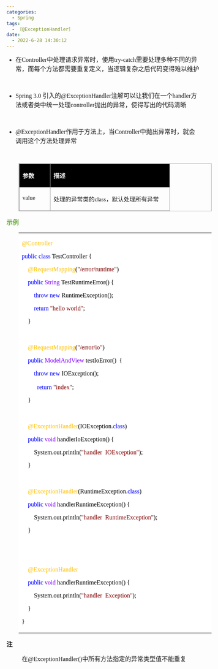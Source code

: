 ```yaml
---
categories:
  - Spring
tags:
  - ［@ExceptionHandler］
date:
  - 2022-6-28 14:30:12
---
```


<ul style="list-style-type:disc">
    <li><span style="font-size:12.0pt"><span style="font-family:&quot;Microsoft YaHei UI&quot;">在</span></span><span
            style="font-size:12.0pt"><span style="font-family:&quot;Comic Sans MS&quot;">Controller</span></span><span
            style="font-size:12.0pt"><span
                style="font-family:&quot;Microsoft YaHei UI&quot;">中处理请求异常时，使用</span></span><span
            style="font-size:12.0pt"><span style="font-family:&quot;Comic Sans MS&quot;">try-catch</span></span><span
            style="font-size:12.0pt"><span
                style="font-family:&quot;Microsoft YaHei UI&quot;">需要处理多种不同的异常，而每个方法都需要重复定义，当逻辑复杂之后代码变得难以维护</span></span>
    </li>
</ul>
<p><span style="font-size:12.0pt"><span style="font-family:&quot;Comic Sans MS&quot;">&nbsp;</span></span></p>
<ul style="list-style-type:disc">
    <li><span style="font-size:12.0pt"><span style="font-family:&quot;Comic Sans MS&quot;">Spring 3.0
            </span></span><span style="font-size:12.0pt"><span
                style="font-family:&quot;Microsoft YaHei UI&quot;">引入的</span></span><span style="font-size:12.0pt"><span
                style="font-family:&quot;Comic Sans MS&quot;">@ExceptionHandler</span></span><span
            style="font-size:12.0pt"><span
                style="font-family:&quot;Microsoft YaHei UI&quot;">注解可以让我们在一个</span></span><span
            style="font-size:12.0pt"><span style="font-family:&quot;Comic Sans MS&quot;">handler</span></span><span
            style="font-size:12.0pt"><span
                style="font-family:&quot;Microsoft YaHei UI&quot;">方法或者类中统一处理</span></span><span
            style="font-size:12.0pt"><span style="font-family:&quot;Comic Sans MS&quot;">controller</span></span><span
            style="font-size:12.0pt"><span
                style="font-family:&quot;Microsoft YaHei UI&quot;">抛出的异常，使得写出的代码清晰</span></span></li>
</ul>
<p><span style="font-size:12.0pt"><span style="font-family:&quot;Microsoft YaHei UI&quot;">&nbsp;</span></span></p>
<ul style="list-style-type:disc">
    <li><span style="font-size:12.0pt"><span
                style="font-family:&quot;Comic Sans MS&quot;">@ExceptionHandler</span></span><span
            style="font-size:12.0pt"><span
                style="font-family:&quot;Microsoft YaHei UI&quot;">作用于方法上，当</span></span><span
            style="font-size:12.0pt"><span style="font-family:&quot;Comic Sans MS&quot;">Controller</span></span><span
            style="font-size:12.0pt"><span
                style="font-family:&quot;Microsoft YaHei UI&quot;">中抛出异常时，就会调用这个方法处理异常</span></span></li>
</ul>
<p><span style="font-size:12.0pt"><span style="font-family:&quot;Microsoft YaHei UI&quot;">&nbsp;</span></span></p>
<table summary="" cellspacing="0"
    style="border-collapse:collapse; border-color:#a3a3a3; border-style:solid; border-width:1px; margin-left:32px"
    class=" cke_show_border">
    <tbody>
        <tr>
            <td
                style="background-color:black; border-bottom:1px solid #a3a3a3; border-left:1px solid #a3a3a3; border-right:1px solid #a3a3a3; border-top:1px solid #a3a3a3; vertical-align:top; width:.6673in">
                <p><span style="font-size:11.5pt"><span style="font-family:&quot;Microsoft YaHei UI&quot;"><span
                                style="color:white"><strong>参数</strong></span></span></span></p>
            </td>
            <td
                style="background-color:black; border-bottom:1px solid #a3a3a3; border-left:1px solid #a3a3a3; border-right:1px solid #a3a3a3; border-top:1px solid #a3a3a3; vertical-align:top; width:2.9993in">
                <p><span style="font-size:11.5pt"><span style="font-family:&quot;Microsoft YaHei UI&quot;"><span
                                style="color:white"><strong>描述</strong></span></span></span></p>
            </td>
        </tr>
        <tr>
            <td
                style="border-bottom:1px solid #a3a3a3; border-left:1px solid #a3a3a3; border-right:1px solid #a3a3a3; border-top:1px solid #a3a3a3; vertical-align:top; width:.6673in">
                <p><span style="font-size:11.5pt"><span
                            style="font-family:&quot;Comic Sans MS&quot;">value</span></span></p>
            </td>
            <td
                style="border-bottom:1px solid #a3a3a3; border-left:1px solid #a3a3a3; border-right:1px solid #a3a3a3; border-top:1px solid #a3a3a3; vertical-align:top; width:3.0687in">
                <p><span style="font-size:11.5pt"><span
                            style="font-family:&quot;Microsoft YaHei UI&quot;">处理的异常类的</span><span
                            style="font-family:&quot;Comic Sans MS&quot;">class</span><span
                            style="font-family:&quot;Microsoft YaHei UI&quot;">，默认处理所有异常</span></span></p>
            </td>
        </tr>
    </tbody>
</table>
<p><span style="font-size:12.0pt"><span style="font-family:&quot;Microsoft YaHei UI&quot;"><span
                style="color:#70ad47"><strong>示例</strong></span></span></span></p>
<table summary="" cellspacing="0"
    style="border-collapse:collapse; border-color:#a3a3a3; border-style:solid; border-width:0px; margin-left:32px"
    class=" cke_show_border">
    <tbody>
        <tr>
            <td
                style="background-color:white; border-bottom:0px; border-left:0px; border-right:0px; border-top:0px; vertical-align:top; width:5.5763in">
                <p><span style="font-size:12.0pt"><span style="font-family:&quot;Comic Sans MS&quot;"><span
                                style="color:#ffc000">@Controller</span></span></span></p>
                <p><span style="font-size:12.0pt"><span style="font-family:&quot;Comic Sans MS&quot;"><span
                                style="color:blue">public</span>&nbsp;<span style="color:blue">class</span><span
                                style="color:black">&nbsp;TestController&nbsp;{</span></span></span></p>
                <p><span style="font-size:12.0pt"><span
                            style="font-family:&quot;Comic Sans MS&quot;">&nbsp;&nbsp;&nbsp;<span
                                style="color:#ffc000">&nbsp;@RequestMapping</span><span
                                style="color:black">(</span><span style="color:maroon">"/error/runtime"</span><span
                                style="color:black">)</span></span></span></p>
                <p><span style="font-size:12.0pt"><span
                            style="font-family:&quot;Comic Sans MS&quot;">&nbsp;&nbsp;&nbsp;&nbsp;<span
                                style="color:blue">public</span>&nbsp;<span style="color:#8000ff">String</span><span
                                style="color:black">&nbsp;TestRuntimeError()&nbsp;{</span></span></span></p>
                <p><span style="font-size:12.0pt"><span
                            style="font-family:&quot;Comic Sans MS&quot;">&nbsp;&nbsp;&nbsp;&nbsp;&nbsp;&nbsp;&nbsp;&nbsp;<span
                                style="color:blue">throw</span>&nbsp;<span style="color:blue">new</span><span
                                style="color:black">&nbsp;RuntimeException();</span></span></span></p>
                <p><span style="font-size:12.0pt"><span
                            style="font-family:&quot;Comic Sans MS&quot;">&nbsp;&nbsp;&nbsp;&nbsp;&nbsp;&nbsp;&nbsp;&nbsp;<span
                                style="color:blue">return</span>&nbsp;<span
                                style="color:maroon">"hello&nbsp;world"</span><span
                                style="color:black">;</span></span></span></p>
                <p><span style="font-size:12.0pt"><span style="font-family:&quot;Comic Sans MS&quot;"><span
                                style="color:black">&nbsp;&nbsp;&nbsp;&nbsp;}</span></span></span></p>
                <p><span style="font-size:12.0pt"><span
                            style="font-family:&quot;Microsoft YaHei&quot;">&nbsp;</span></span></p>
                <p><span style="font-size:12.0pt"><span
                            style="font-family:&quot;Comic Sans MS&quot;">&nbsp;&nbsp;&nbsp;<span
                                style="color:#ffc000">&nbsp;@RequestMapping</span><span
                                style="color:black">(</span><span style="color:maroon">"/error/io"</span><span
                                style="color:black">)</span></span></span></p>
                <p><span style="font-size:12.0pt"><span
                            style="font-family:&quot;Comic Sans MS&quot;">&nbsp;&nbsp;&nbsp;&nbsp;<span
                                style="color:blue">public</span>&nbsp;<span
                                style="color:#8000ff">ModelAndView</span><span
                                style="color:black">&nbsp;testIoError()&nbsp;&nbsp;{</span></span></span></p>
                <p><span style="font-size:12.0pt"><span
                            style="font-family:&quot;Comic Sans MS&quot;">&nbsp;&nbsp;&nbsp;&nbsp;&nbsp;&nbsp;&nbsp;&nbsp;<span
                                style="color:blue">throw</span>&nbsp;<span style="color:blue">new</span><span
                                style="color:black">&nbsp;IOException();</span></span></span></p>
                <p style="margin-left:36px"><span style="font-size:12.0pt">&nbsp;<span
                            style="font-family:&quot;Comic Sans MS&quot;"><span
                                style="color:blue">return</span></span>&nbsp;<span
                            style="font-family:&quot;Comic Sans MS&quot;"><span
                                style="color:maroon">"</span></span><span
                            style="font-family:&quot;Comic Sans MS&quot;"><span
                                style="color:maroon">index</span></span><span
                            style="font-family:&quot;Comic Sans MS&quot;"><span
                                style="color:maroon">"</span></span><span
                            style="font-family:&quot;Comic Sans MS&quot;"><span
                                style="color:black">;</span></span></span></p>
                <p><span style="font-size:12.0pt"><span style="font-family:&quot;Comic Sans MS&quot;"><span
                                style="color:black">&nbsp;&nbsp;&nbsp;&nbsp;}</span></span></span></p>
                <p><span style="font-size:12.0pt"><span
                            style="font-family:&quot;Microsoft YaHei&quot;">&nbsp;</span></span></p>
                <p><span style="font-size:12.0pt"><span
                            style="font-family:&quot;Comic Sans MS&quot;">&nbsp;&nbsp;&nbsp;&nbsp;<span
                                style="color:#ffc000">@ExceptionHandler</span><span
                                style="color:black">(IOException.</span><span style="color:blue">class</span><span
                                style="color:black">)</span></span></span></p>
                <p><span style="font-size:12.0pt"><span
                            style="font-family:&quot;Comic Sans MS&quot;">&nbsp;&nbsp;&nbsp;&nbsp;<span
                                style="color:blue">public</span>&nbsp;<span style="color:#8000ff">void</span>&nbsp;<span
                                style="color:black">handler</span><span
                                style="color:black">IoException()&nbsp;{</span></span></span></p>
                <p><span style="font-size:12.0pt"><span style="font-family:&quot;Comic Sans MS&quot;"><span
                                style="color:black">&nbsp;&nbsp;&nbsp;&nbsp;&nbsp;&nbsp;&nbsp;&nbsp;System.out.println(</span><span
                                style="color:maroon">"handler&nbsp;&nbsp;IOException"</span><span
                                style="color:black">);</span></span></span></p>
                <p><span style="font-size:12.0pt"><span style="font-family:&quot;Comic Sans MS&quot;"><span
                                style="color:black">&nbsp;&nbsp;&nbsp;&nbsp;}</span></span></span></p>
                <p><span style="font-size:12.0pt"><span
                            style="font-family:&quot;Microsoft YaHei&quot;">&nbsp;</span></span></p>
                <p><span style="font-size:12.0pt"><span
                            style="font-family:&quot;Comic Sans MS&quot;">&nbsp;&nbsp;&nbsp;&nbsp;<span
                                style="color:#ffc000">@ExceptionHandler</span><span
                                style="color:black">(RuntimeException.</span><span style="color:blue">class</span><span
                                style="color:black">)</span></span></span></p>
                <p><span style="font-size:12.0pt"><span
                            style="font-family:&quot;Comic Sans MS&quot;">&nbsp;&nbsp;&nbsp;&nbsp;<span
                                style="color:blue">public</span>&nbsp;<span style="color:#8000ff">void</span>&nbsp;<span
                                style="color:black">handler</span><span
                                style="color:black">RuntimeException()&nbsp;{</span></span></span></p>
                <p><span style="font-size:12.0pt"><span style="font-family:&quot;Comic Sans MS&quot;"><span
                                style="color:black">&nbsp;&nbsp;&nbsp;&nbsp;&nbsp;&nbsp;&nbsp;&nbsp;System.out.println(</span><span
                                style="color:maroon">"handler&nbsp;&nbsp;RuntimeException"</span><span
                                style="color:black">);</span></span></span></p>
                <p><span style="font-size:12.0pt"><span style="font-family:&quot;Comic Sans MS&quot;"><span
                                style="color:black">&nbsp;&nbsp;&nbsp;&nbsp;}</span></span></span></p>
                <p><span style="font-size:12.0pt"><span style="font-family:&quot;Comic Sans MS&quot;"><span
                                style="color:black">&nbsp;</span></span></span></p>
                <p><span style="font-size:12.0pt"><span style="font-family:&quot;Microsoft YaHei&quot;"><span
                                style="color:black">&nbsp;&nbsp;&nbsp; </span></span></span></p>
                <p><span style="font-size:12.0pt"><span
                            style="font-family:&quot;Comic Sans MS&quot;">&nbsp;&nbsp;&nbsp;&nbsp;<span
                                style="color:#ffc000">@ExceptionHandler</span></span></span></p>
                <p><span style="font-size:12.0pt"><span
                            style="font-family:&quot;Comic Sans MS&quot;">&nbsp;&nbsp;&nbsp;&nbsp;<span
                                style="color:blue">public</span>&nbsp;<span style="color:#8000ff">void</span>&nbsp;<span
                                style="color:black">handler</span><span
                                style="color:black">RuntimeException()&nbsp;{</span></span></span></p>
                <p><span style="font-size:12.0pt"><span style="font-family:&quot;Comic Sans MS&quot;"><span
                                style="color:black">&nbsp;&nbsp;&nbsp;&nbsp;&nbsp;&nbsp;&nbsp;&nbsp;System.out.println(</span><span
                                style="color:maroon">"handler&nbsp;&nbsp;Exception"</span><span
                                style="color:black">);</span></span></span></p>
                <p><span style="font-size:12.0pt"><span style="font-family:&quot;Comic Sans MS&quot;"><span
                                style="color:black">&nbsp;&nbsp;&nbsp;&nbsp;}</span></span></span></p>
                <p><span style="font-size:12.0pt"><span style="font-family:&quot;Comic Sans MS&quot;"><span
                                style="color:black">}</span></span></span></p>
            </td>
        </tr>
    </tbody>
</table>
<p><span style="font-size:12.0pt"><span
            style="font-family:&quot;Microsoft YaHei UI&quot;"><strong>注</strong></span></span></p>
<p style="margin-left: 40px;"><span style="font-size:12.0pt"><span
            style="font-family:&quot;Microsoft YaHei UI&quot;">在</span><span
            style="font-family:&quot;Comic Sans MS&quot;">@ExceptionHandler()</span><span
            style="font-family:&quot;Microsoft YaHei UI&quot;">中所有方法指定的异常类型值不能重复</span></span></p>
